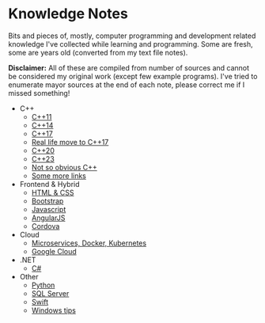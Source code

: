 
# Knowledge Notes

Bits and pieces of, mostly, computer programming and development related knowledge I've collected while learning and programming. Some are fresh, some are years old (converted from my text file notes).

**Disclaimer:** All of these are compiled from number of sources and cannot be considered my original work (except few example programs). I've tried to enumerate mayor sources at the end of each note, please correct me if I missed something!

- C++
	- [C++11](cpp/cpp11.md)
	- [C++14](cpp/cpp14.md)
	- [C++17](cpp/cpp17.md)
	- [Real life move to C++17](cpp/realcpp17.md)
	- [C++20](cpp/cpp20.md)
	- [C++23](cpp/cpp23.md)
	- [Not so obvious C++](cpp/tricky.md)
	- [Some more links](cpp/links.md)
- Frontend & Hybrid
	- [HTML & CSS](html_css_js/html5.md)
	- [Bootstrap](html_css_js/bootstrap.md)
	- [Javascript](html_css_js/javascript.md)
	- [AngularJS](html_css_js/angularjs.md)
	- [Cordova](html_css_js/cordova.md)
- Cloud
    - [Microservices, Docker, Kubernetes](cloud/docker_k8s.md)
    - [Google Cloud](cloud/google.md)
- .NET
    - [C#](csharp_basics.md)
- Other
    - [Python](python/python.md) 
    - [SQL Server](other/sqlserver.md) 
    - [Swift](swift/swift.md) 
    - [Windows tips](other/windows.md) 
